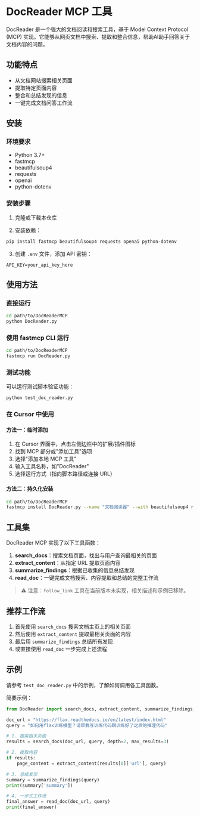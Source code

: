 # DocReader MCP 工具

DocReader 是一个强大的文档阅读和搜索工具，基于 Model Context Protocol (MCP) 实现。它能够从网页文档中搜索、提取和整合信息，帮助AI助手回答关于文档内容的问题。

## 功能特点

- 从文档网站搜索相关页面
- 提取特定页面内容
- 整合和总结发现的信息
- 一键完成文档问答工作流

## 安装

### 环境要求

- Python 3.7+
- fastmcp
- beautifulsoup4
- requests
- openai
- python-dotenv

### 安装步骤

1. 克隆或下载本仓库

2. 安装依赖：

```bash
pip install fastmcp beautifulsoup4 requests openai python-dotenv
```

3. 创建 `.env` 文件，添加 API 密钥：

```
API_KEY=your_api_key_here
```

## 使用方法

### 直接运行

```bash
cd path/to/DocReaderMCP
python DocReader.py
```

### 使用 fastmcp CLI 运行

```bash
cd path/to/DocReaderMCP
fastmcp run DocReader.py
```

### 测试功能

可以运行测试脚本验证功能：

```bash
python test_doc_reader.py
```

### 在 Cursor 中使用

#### 方法一：临时添加

1. 在 Cursor 界面中，点击左侧边栏中的扩展/插件图标
2. 找到 MCP 部分或"添加工具"选项
3. 选择"添加本地 MCP 工具"
4. 输入工具名称，如"DocReader"
5. 选择运行方式（指向脚本路径或连接 URL）

#### 方法二：持久化安装

```bash
cd path/to/DocReaderMCP
fastmcp install DocReader.py --name "文档阅读器" --with beautifulsoup4 requests openai python-dotenv
```

## 工具集

DocReader MCP 实现了以下工具函数：

1. **search_docs**：搜索文档页面，找出与用户查询最相关的页面
2. **extract_content**：从指定 URL 提取页面内容
3. **summarize_findings**：根据已收集的信息总结发现
4. **read_doc**：一键完成文档搜索、内容提取和总结的完整工作流

> ⚠️ 注意：`follow_link` 工具在当前版本未实现，相关描述和示例已移除。

## 推荐工作流

1. 首先使用 `search_docs` 搜索文档主页上的相关页面
2. 然后使用 `extract_content` 提取最相关页面的内容
3. 最后用 `summarize_findings` 总结所有发现
4. 或直接使用 `read_doc` 一步完成上述流程

## 示例

请参考 `test_doc_reader.py` 中的示例，了解如何调用各工具函数。

简要示例：

```python
from DocReader import search_docs, extract_content, summarize_findings, read_doc

doc_url = "https://flax.readthedocs.io/en/latest/index.html"
query = "如何用flax训练模型？请帮我写训练代码跟训练好了之后的推理代码"

# 1. 搜索相关页面
results = search_docs(doc_url, query, depth=2, max_results=3)

# 2. 提取内容
if results:
    page_content = extract_content(results[0]['url'], query)

# 3. 总结发现
summary = summarize_findings(query)
print(summary['summary'])

# 4. 一步式工作流
final_answer = read_doc(doc_url, query)
print(final_answer)
```